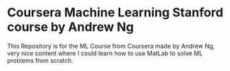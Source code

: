 # Coursera Machine Learning Stanford course by Andrew Ng

This Repository is for the ML Course from Coursera made by Andrew Ng, very nice content where I could learn how to use MatLab to solve
ML problems from scratch.

